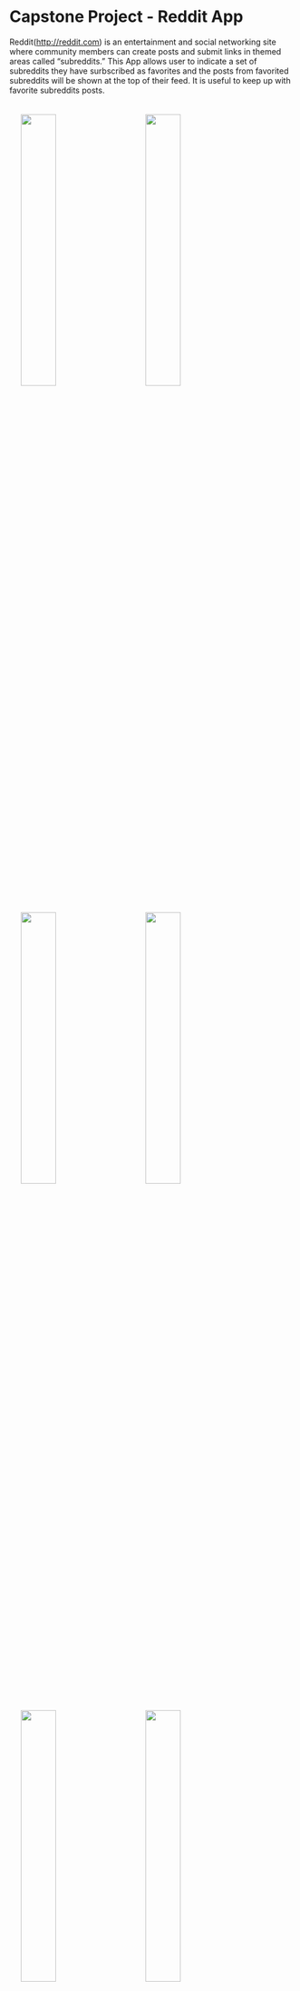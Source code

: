 # Capstone Project - Reddit App


Reddit(http://reddit.com) is an entertainment and social networking site where community members can create posts and submit links in themed areas called “subreddits.” This App allows user to indicate a set of subreddits they have surbscribed as favorites and the posts from favorited subreddits will be shown at the top of their feed. It is useful to keep up with favorite subreddits posts.



<img width="35%" vspace="20" hspace="20" src="https://user-images.githubusercontent.com/8088547/29874555-c37bc912-8db4-11e7-8046-bbdbc9599451.png" /> <img width="35%" vspace="20" hspace="20" src="https://user-images.githubusercontent.com/8088547/29874557-c37f3c64-8db4-11e7-8a17-720c4bb52923.png" />
<img width="35%" hspace="20" vspace="20" src="https://user-images.githubusercontent.com/8088547/29874559-c38151fc-8db4-11e7-94e8-c356bda4260f.png" /> <img width="35%" hspace="20" vspace="20" src="https://user-images.githubusercontent.com/8088547/29874558-c380d48e-8db4-11e7-9cb7-5d7ae620cf41.png" />
<img width="35%" vspace="20" hspace="20" src="https://user-images.githubusercontent.com/8088547/29874560-c3820e4e-8db4-11e7-9e3e-08f4f4f74d80.png" />  <img width="35%" vspace="20" hspace="20" src="https://user-images.githubusercontent.com/8088547/29874556-c37f2800-8db4-11e7-903c-2702b1260728.png" /> 
